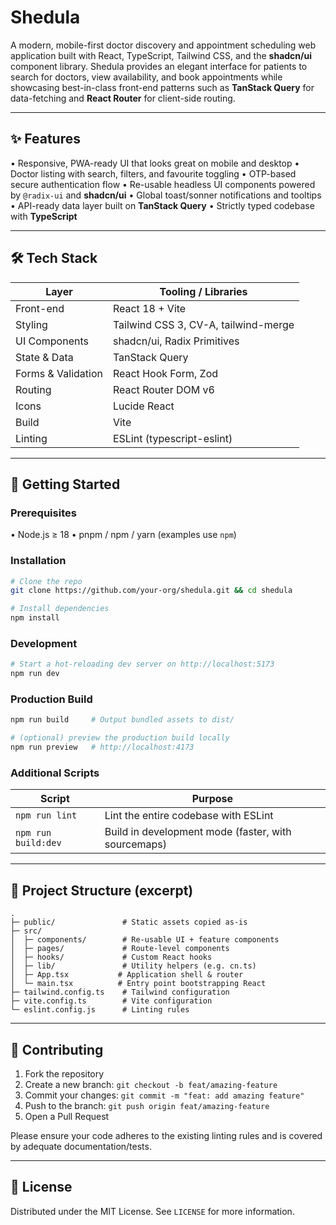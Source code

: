 # Shedula

A modern, mobile-first doctor discovery and appointment scheduling web application built with React, TypeScript, Tailwind CSS, and the **shadcn/ui** component library. Shedula provides an elegant interface for patients to search for doctors, view availability, and book appointments while showcasing best-in-class front-end patterns such as **TanStack Query** for data-fetching and **React Router** for client-side routing.

---

## ✨ Features

• Responsive, PWA-ready UI that looks great on mobile and desktop
• Doctor listing with search, filters, and favourite toggling
• OTP-based secure authentication flow
• Re-usable headless UI components powered by `@radix-ui` and **shadcn/ui**
• Global toast/sonner notifications and tooltips
• API-ready data layer built on **TanStack Query**
• Strictly typed codebase with **TypeScript**

---

## 🛠️ Tech Stack

| Layer              | Tooling / Libraries |
|--------------------|---------------------|
| Front-end          | React 18 + Vite     |
| Styling            | Tailwind CSS 3, CV-A, tailwind-merge |
| UI Components      | shadcn/ui, Radix Primitives |
| State & Data       | TanStack Query      |
| Forms & Validation | React Hook Form, Zod |
| Routing            | React Router DOM v6 |
| Icons              | Lucide React        |
| Build              | Vite                |
| Linting            | ESLint (typescript-eslint) |

---

## 🚀 Getting Started

### Prerequisites

• Node.js ≥ 18
• pnpm / npm / yarn (examples use `npm`)

### Installation

```bash
# Clone the repo
git clone https://github.com/your-org/shedula.git && cd shedula

# Install dependencies
npm install
```

### Development

```bash
# Start a hot-reloading dev server on http://localhost:5173
npm run dev
```

### Production Build

```bash
npm run build     # Output bundled assets to dist/

# (optional) preview the production build locally
npm run preview   # http://localhost:4173
```

### Additional Scripts

| Script            | Purpose                               |
|-------------------|---------------------------------------|
| `npm run lint`    | Lint the entire codebase with ESLint   |
| `npm run build:dev` | Build in development mode (faster, with sourcemaps) |

---

## 📁 Project Structure (excerpt)

```
.
├─ public/               # Static assets copied as-is
├─ src/
│  ├─ components/        # Re-usable UI + feature components
│  ├─ pages/             # Route-level components
│  ├─ hooks/             # Custom React hooks
│  ├─ lib/               # Utility helpers (e.g. cn.ts)
│  ├─ App.tsx           # Application shell & router
│  └─ main.tsx          # Entry point bootstrapping React
├─ tailwind.config.ts    # Tailwind configuration
├─ vite.config.ts        # Vite configuration
└─ eslint.config.js      # Linting rules
```

---

## 🤝 Contributing

1. Fork the repository
2. Create a new branch: `git checkout -b feat/amazing-feature`
3. Commit your changes: `git commit -m "feat: add amazing feature"`
4. Push to the branch: `git push origin feat/amazing-feature`
5. Open a Pull Request

Please ensure your code adheres to the existing linting rules and is covered by adequate documentation/tests.

---

## 📄 License

Distributed under the MIT License. See `LICENSE` for more information.
